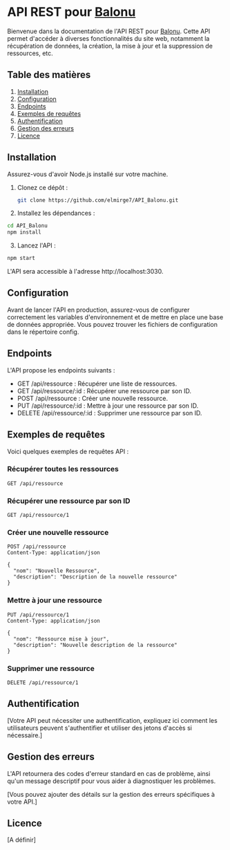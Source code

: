 # API REST pour [Balonu](https://balonu.netlify.app)

Bienvenue dans la documentation de l'API REST pour [Balonu](https://balonu.netlify.app). Cette API permet d'accéder à diverses fonctionnalités du site web, notamment la récupération de données, la création, la mise à jour et la suppression de ressources, etc.

## Table des matières

1. [Installation](#installation)
2. [Configuration](#configuration)
3. [Endpoints](#endpoints)
4. [Exemples de requêtes](#exemples-de-requetes)
5. [Authentification](#authentification)
6. [Gestion des erreurs](#gestion-des-erreurs)
7. [Licence](#licence)

## Installation

Assurez-vous d'avoir Node.js installé sur votre machine.

1. Clonez ce dépôt :
   ```bash
   git clone https://github.com/elmirge7/API_Balonu.git

2. Installez les dépendances :

```bash
cd API_Balonu
npm install
```

3. Lancez l'API :

```bash
npm start
```

L'API sera accessible à l'adresse http://localhost:3030.

## Configuration
Avant de lancer l'API en production, assurez-vous de configurer correctement les variables d'environnement et de mettre en place une base de données appropriée. Vous pouvez trouver les fichiers de configuration dans le répertoire config.

## Endpoints
L'API propose les endpoints suivants :

- GET /api/ressource : Récupérer une liste de ressources.
- GET /api/ressource/:id : Récupérer une ressource par son ID.
- POST /api/ressource : Créer une nouvelle ressource.
- PUT /api/ressource/:id : Mettre à jour une ressource par son ID.
- DELETE /api/ressource/:id : Supprimer une ressource par son ID.

## Exemples de requêtes
Voici quelques exemples de requêtes API :

### Récupérer toutes les ressources
```http
GET /api/ressource
```

### Récupérer une ressource par son ID
```http
GET /api/ressource/1
```

### Créer une nouvelle ressource
```http
POST /api/ressource
Content-Type: application/json

{
  "nom": "Nouvelle Ressource",
  "description": "Description de la nouvelle ressource"
}
```

### Mettre à jour une ressource
```http
PUT /api/ressource/1
Content-Type: application/json

{
  "nom": "Ressource mise à jour",
  "description": "Nouvelle description de la ressource"
}
```

### Supprimer une ressource
```http
DELETE /api/ressource/1
```

## Authentification
[Votre API peut nécessiter une authentification, expliquez ici comment les utilisateurs peuvent s'authentifier et utiliser des jetons d'accès si nécessaire.]

## Gestion des erreurs
L'API retournera des codes d'erreur standard en cas de problème, ainsi qu'un message descriptif pour vous aider à diagnostiquer les problèmes.

[Vous pouvez ajouter des détails sur la gestion des erreurs spécifiques à votre API.]

## Licence
[A définir]
